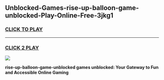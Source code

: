 
## Unblocked-Games-rise-up-balloon-game-unblocked-Play-Online-Free-3jkg1
<h3>
<a href="https://premium76.site?title=rise-up-balloon-game-unblocked&ref=26A">CLICK TO PLAY</a></h3>
<hr>

<h3>
<a href="https://premium76.site?title=rise-up-balloon-game-unblocked&ref=26A">CLICK 2 PLAY</a>
  
</h3>

<a href="https://premium76.site?title=rise-up-balloon-game-unblocked&ref=26A"><img src="https://clearcache.store/games.png"></a>


**rise-up-balloon-game-unblocked games unblocked: Your Gateway to Fun and Accessible Online Gaming**

